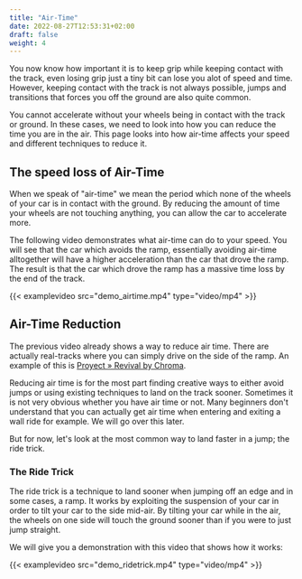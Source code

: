 ```yaml
---
title: "Air-Time"
date: 2022-08-27T12:53:31+02:00
draft: false
weight: 4
---
```


You now know how important it is to keep grip while keeping contact with the track, even losing grip just a tiny bit can lose you alot of speed and time. However, keeping contact with the track is not always possible, jumps and transitions that forces you off the ground are also quite common.

You cannot accelerate without your wheels being in contact with the track or ground. In these cases, we need to look into how you can reduce the time you are in the air. This page looks into how air-time affects your speed and different techniques to reduce it.

## The speed loss of Air-Time
When we speak of "air-time" we mean the period which none of the wheels of your car is in contact with the ground. By reducing the amount of time your wheels are not touching anything, you can allow the car to accelerate more.

The following video demonstrates what air-time can do to your speed. You will see that the car which avoids the ramp, essentially avoiding air-time alltogether will have a higher acceleration than the car that drove the ramp. The result is that the car which drove the ramp has a massive time loss by the end of the track.

{{< examplevideo src="demo_airtime.mp4" type="video/mp4" >}}

## Air-Time Reduction
The previous video already shows a way to reduce air time. There are actually real-tracks where you can simply drive on the side of the ramp. An example of this is [Proyect » Revival by Chroma](https://trackmania.exchange/maps/19380/proyect-revival).

Reducing air time is for the most part finding creative ways to either avoid jumps or using existing techniques to land on the track sooner. Sometimes it is not very obvious whether you have air time or not. Many beginners don't understand that you can actually get air time when entering and exiting a wall ride for example. We will go over this later.

But for now, let's look at the most common way to land faster in a jump; the ride trick.

### The Ride Trick
The ride trick is a technique to land sooner when jumping off an edge and in some cases, a ramp. It works by exploiting the suspension of your car in order to tilt your car to the side mid-air. By tilting your car while in the air, the wheels on one side will touch the ground sooner than if you were to just jump straight.

We will give you a demonstration with this video that shows how it works:

{{< examplevideo src="demo_ridetrick.mp4" type="video/mp4" >}}